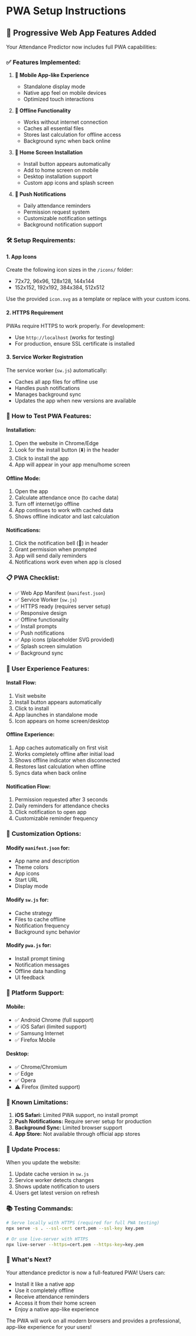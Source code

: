 # PWA Setup Instructions

## 📱 Progressive Web App Features Added

Your Attendance Predictor now includes full PWA capabilities:

### ✅ **Features Implemented:**

1. **📱 Mobile App-like Experience**
   - Standalone display mode
   - Native app feel on mobile devices
   - Optimized touch interactions

2. **📴 Offline Functionality**
   - Works without internet connection
   - Caches all essential files
   - Stores last calculation for offline access
   - Background sync when back online

3. **📲 Home Screen Installation**
   - Install button appears automatically
   - Add to home screen on mobile
   - Desktop installation support
   - Custom app icons and splash screen

4. **🔔 Push Notifications**
   - Daily attendance reminders
   - Permission request system
   - Customizable notification settings
   - Background notification support

### 🛠️ **Setup Requirements:**

#### **1. App Icons**
Create the following icon sizes in the `/icons/` folder:
- 72x72, 96x96, 128x128, 144x144
- 152x152, 192x192, 384x384, 512x512

Use the provided `icon.svg` as a template or replace with your custom icons.

#### **2. HTTPS Requirement**
PWAs require HTTPS to work properly. For development:
- Use `http://localhost` (works for testing)
- For production, ensure SSL certificate is installed

#### **3. Service Worker Registration**
The service worker (`sw.js`) automatically:
- Caches all app files for offline use
- Handles push notifications
- Manages background sync
- Updates the app when new versions are available

### 🚀 **How to Test PWA Features:**

#### **Installation:**
1. Open the website in Chrome/Edge
2. Look for the install button (⬇️) in the header
3. Click to install the app
4. App will appear in your app menu/home screen

#### **Offline Mode:**
1. Open the app
2. Calculate attendance once (to cache data)
3. Turn off internet/go offline
4. App continues to work with cached data
5. Shows offline indicator and last calculation

#### **Notifications:**
1. Click the notification bell (🔔) in header
2. Grant permission when prompted
3. App will send daily reminders
4. Notifications work even when app is closed

### 📋 **PWA Checklist:**

- ✅ Web App Manifest (`manifest.json`)
- ✅ Service Worker (`sw.js`)
- ✅ HTTPS ready (requires server setup)
- ✅ Responsive design
- ✅ Offline functionality
- ✅ Install prompts
- ✅ Push notifications
- ✅ App icons (placeholder SVG provided)
- ✅ Splash screen simulation
- ✅ Background sync

### 🎯 **User Experience Features:**

#### **Install Flow:**
1. Visit website
2. Install button appears automatically
3. Click to install
4. App launches in standalone mode
5. Icon appears on home screen/desktop

#### **Offline Experience:**
1. App caches automatically on first visit
2. Works completely offline after initial load
3. Shows offline indicator when disconnected
4. Restores last calculation when offline
5. Syncs data when back online

#### **Notification Flow:**
1. Permission requested after 3 seconds
2. Daily reminders for attendance checks
3. Click notification to open app
4. Customizable reminder frequency

### 🔧 **Customization Options:**

#### **Modify `manifest.json` for:**
- App name and description
- Theme colors
- App icons
- Start URL
- Display mode

#### **Modify `sw.js` for:**
- Cache strategy
- Files to cache offline
- Notification frequency
- Background sync behavior

#### **Modify `pwa.js` for:**
- Install prompt timing
- Notification messages
- Offline data handling
- UI feedback

### 📱 **Platform Support:**

#### **Mobile:**
- ✅ Android Chrome (full support)
- ✅ iOS Safari (limited support)
- ✅ Samsung Internet
- ✅ Firefox Mobile

#### **Desktop:**
- ✅ Chrome/Chromium
- ✅ Edge
- ✅ Opera
- ⚠️ Firefox (limited support)

### 🚨 **Known Limitations:**

1. **iOS Safari:** Limited PWA support, no install prompt
2. **Push Notifications:** Require server setup for production
3. **Background Sync:** Limited browser support
4. **App Store:** Not available through official app stores

### 🔄 **Update Process:**

When you update the website:
1. Update cache version in `sw.js`
2. Service worker detects changes
3. Shows update notification to users
4. Users get latest version on refresh

### 📚 **Testing Commands:**

```bash
# Serve locally with HTTPS (required for full PWA testing)
npx serve -s . --ssl-cert cert.pem --ssl-key key.pem

# Or use live-server with HTTPS
npx live-server --https=cert.pem --https-key=key.pem
```

### 🎉 **What's Next?**

Your attendance predictor is now a full-featured PWA! Users can:
- Install it like a native app
- Use it completely offline
- Receive attendance reminders
- Access it from their home screen
- Enjoy a native app-like experience

The PWA will work on all modern browsers and provides a professional, app-like experience for your users!
